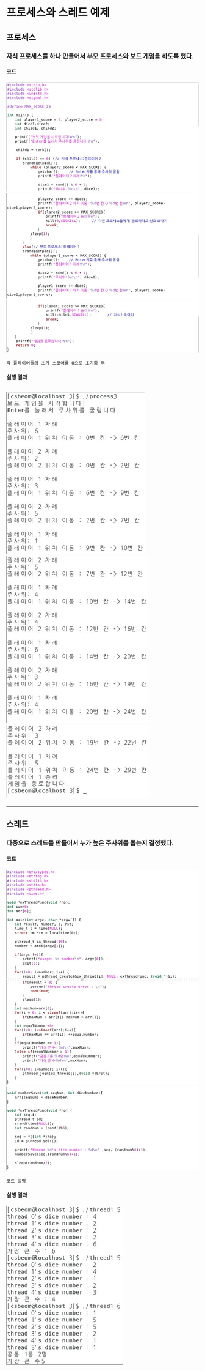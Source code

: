 # 프로세스와 스레드 예제
## 프로세스
### 자식 프로세스를 하나 만들어서 부모 프로세스와 보드 게임을 하도록 했다.
#### 코드
![1](/img4/process_code1.JPG)
![1](/img4/process_code2.JPG)
![1](/img4/process_code3.JPG)

```
각 플레이어들의 초기 스코어를 0으로 초기화 후
```
#### 실행 결과
![1](/img4/process_result1.JPG)
![1](/img4/process_result2.JPG)
![1](/img4/process_result3.JPG)
---
---
## 스레드
### 다중으로 스레드를 만들어서 누가 높은 주사위를 뽑는지 결정했다.
#### 코드
![1](/img4/thread_code1.JPG)
![1](/img4/thread_code2.JPG)
![1](/img4/thread_code3.JPG)
```
코드 설명
```
#### 실행 결과
![1](/img4/thread_result1.JPG)


